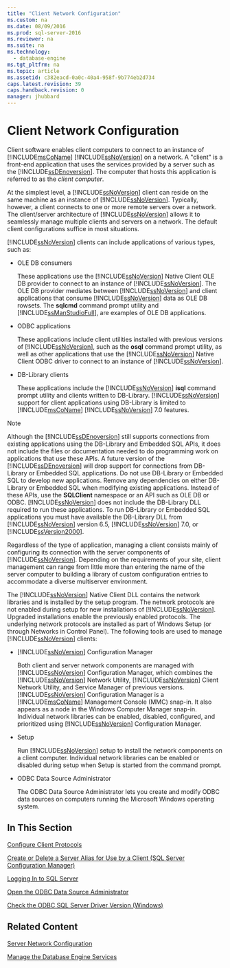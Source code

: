 ```yaml
---
title: "Client Network Configuration"
ms.custom: na
ms.date: 08/09/2016
ms.prod: sql-server-2016
ms.reviewer: na
ms.suite: na
ms.technology: 
  - database-engine
ms.tgt_pltfrm: na
ms.topic: article
ms.assetid: c382eacd-0a0c-40a4-958f-9b774eb2d734
caps.latest.revision: 39
caps.handback.revision: 0
manager: jhubbard
---
```

# Client Network Configuration
Client software enables client computers to connect to an instance of [!INCLUDE[msCoName](../../Topics/TopicNameContainA/tokens/msCoName_md.md)] [!INCLUDE[ssNoVersion](../../Topics/TopicNameContainA/tokens/ssNoVersion_md.md)] on a network. A "client" is a front-end application that uses the services provided by a server such as the [!INCLUDE[ssDEnoversion](../../Topics/TopicNameContainA/tokens/ssDEnoversion_md.md)]. The computer that hosts this application is referred to as the *client computer*.  
  
 At the simplest level, a [!INCLUDE[ssNoVersion](../../Topics/TopicNameContainA/tokens/ssNoVersion_md.md)] client can reside on the same machine as an instance of [!INCLUDE[ssNoVersion](../../Topics/TopicNameContainA/tokens/ssNoVersion_md.md)]. Typically, however, a client connects to one or more remote servers over a network. The client/server architecture of [!INCLUDE[ssNoVersion](../../Topics/TopicNameContainA/tokens/ssNoVersion_md.md)] allows it to seamlessly manage multiple clients and servers on a network. The default client configurations suffice in most situations.  
  
 [!INCLUDE[ssNoVersion](../../Topics/TopicNameContainA/tokens/ssNoVersion_md.md)] clients can include applications of various types, such as:  
  
-   OLE DB consumers  
  
     These applications use the [!INCLUDE[ssNoVersion](../../Topics/TopicNameContainA/tokens/ssNoVersion_md.md)] Native Client OLE DB provider to connect to an instance of [!INCLUDE[ssNoVersion](../../Topics/TopicNameContainA/tokens/ssNoVersion_md.md)]. The OLE DB provider mediates between [!INCLUDE[ssNoVersion](../../Topics/TopicNameContainA/tokens/ssNoVersion_md.md)] and client applications that consume [!INCLUDE[ssNoVersion](../../Topics/TopicNameContainA/tokens/ssNoVersion_md.md)] data as OLE DB rowsets. The **sqlcmd** command prompt utility and [!INCLUDE[ssManStudioFull](../../Topics/TopicNameContainA/tokens/ssManStudioFull_md.md)], are examples of OLE DB applications.  
  
-   ODBC applications  
  
     These applications include client utilities installed with previous versions of [!INCLUDE[ssNoVersion](../../Topics/TopicNameContainA/tokens/ssNoVersion_md.md)], such as the **osql** command prompt utility, as well as other applications that use the [!INCLUDE[ssNoVersion](../../Topics/TopicNameContainA/tokens/ssNoVersion_md.md)] Native Client ODBC driver to connect to an instance of [!INCLUDE[ssNoVersion](../../Topics/TopicNameContainA/tokens/ssNoVersion_md.md)].  
  
-   DB-Library clients  
  
     These applications include the [!INCLUDE[ssNoVersion](../../Topics/TopicNameContainA/tokens/ssNoVersion_md.md)] **isql** command prompt utility and clients written to DB-Library. [!INCLUDE[ssNoVersion](../../Topics/TopicNameContainA/tokens/ssNoVersion_md.md)] support for client applications using DB-Library is limited to [!INCLUDE[msCoName](../../Topics/TopicNameContainA/tokens/msCoName_md.md)] [!INCLUDE[ssNoVersion](../../Topics/TopicNameContainA/tokens/ssNoVersion_md.md)] 7.0 features.  
  
> [!NOTE]  
>  Although the [!INCLUDE[ssDEnoversion](../../Topics/TopicNameContainA/tokens/ssDEnoversion_md.md)] still supports connections from existing applications using the DB-Library and Embedded SQL APIs, it does not include the files or documentation needed to do programming work on applications that use these APIs. A future version of the [!INCLUDE[ssDEnoversion](../../Topics/TopicNameContainA/tokens/ssDEnoversion_md.md)] will drop support for connections from DB-Library or Embedded SQL applications. Do not use DB-Library or Embedded SQL to develop new applications. Remove any dependencies on either DB-Library or Embedded SQL when modifying existing applications. Instead of these APIs, use the **SQLClient** namespace or an API such as OLE DB or ODBC. [!INCLUDE[ssNoVersion](../../Topics/TopicNameContainA/tokens/ssNoVersion_md.md)] does not include the DB-Library DLL required to run these applications. To run DB-Library or Embedded SQL applications you must have available the DB-Library DLL from [!INCLUDE[ssNoVersion](../../Topics/TopicNameContainA/tokens/ssNoVersion_md.md)] version 6.5, [!INCLUDE[ssNoVersion](../../Topics/TopicNameContainA/tokens/ssNoVersion_md.md)] 7.0, or [!INCLUDE[ssVersion2000](../../Topics/TopicNameContainA/tokens/ssVersion2000_md.md)].  
  
 Regardless of the type of application, managing a client consists mainly of configuring its connection with the server components of [!INCLUDE[ssNoVersion](../../Topics/TopicNameContainA/tokens/ssNoVersion_md.md)]. Depending on the requirements of your site, client management can range from little more than entering the name of the server computer to building a library of custom configuration entries to accommodate a diverse multiserver environment.  
  
 The [!INCLUDE[ssNoVersion](../../Topics/TopicNameContainA/tokens/ssNoVersion_md.md)] Native Client DLL contains the network libraries and is installed by the setup program. The network protocols are not enabled during setup for new installations of [!INCLUDE[ssNoVersion](../../Topics/TopicNameContainA/tokens/ssNoVersion_md.md)]. Upgraded installations enable the previously enabled protocols. The underlying network protocols are installed as part of Windows Setup (or through Networks in Control Panel). The following tools are used to manage [!INCLUDE[ssNoVersion](../../Topics/TopicNameContainA/tokens/ssNoVersion_md.md)] clients:  
  
-   [!INCLUDE[ssNoVersion](../../Topics/TopicNameContainA/tokens/ssNoVersion_md.md)] Configuration Manager  
  
     Both client and server network components are managed with [!INCLUDE[ssNoVersion](../../Topics/TopicNameContainA/tokens/ssNoVersion_md.md)] Configuration Manager, which combines the [!INCLUDE[ssNoVersion](../../Topics/TopicNameContainA/tokens/ssNoVersion_md.md)] Network Utility, [!INCLUDE[ssNoVersion](../../Topics/TopicNameContainA/tokens/ssNoVersion_md.md)] Client Network Utility, and Service Manager of previous versions. [!INCLUDE[ssNoVersion](../../Topics/TopicNameContainA/tokens/ssNoVersion_md.md)] Configuration Manager is a [!INCLUDE[msCoName](../../Topics/TopicNameContainA/tokens/msCoName_md.md)] Management Console (MMC) snap-in. It also appears as a node in the Windows Computer Manager snap-in. Individual network libraries can be enabled, disabled, configured, and prioritized using [!INCLUDE[ssNoVersion](../../Topics/TopicNameContainA/tokens/ssNoVersion_md.md)] Configuration Manager.  
  
-   Setup  
  
     Run [!INCLUDE[ssNoVersion](../../Topics/TopicNameContainA/tokens/ssNoVersion_md.md)] setup to install the network components on a client computer. Individual network libraries can be enabled or disabled during setup when Setup is started from the command prompt.  
  
-   ODBC Data Source Administrator  
  
     The ODBC Data Source Administrator lets you create and modify ODBC data sources on computers running the Microsoft Windows operating system.  
  
## In This Section  
 [Configure Client Protocols](../../Topics/TopicNameNotContainA/Configure-Client-Protocols.md)  
  
 [Create or Delete a Server Alias for Use by a Client (SQL Server Configuration Manager)](../../Topics/TopicNameContainA/Create-or-Delete-a-Server-Alias-for-Use-by-a-Client--SQL-Server-Configuration-Manager-.md)  
  
 [Logging In to SQL Server](../../Topics/TopicNameNotContainA/Logging-In-to-SQL-Server.md)  
  
 [Open the ODBC Data Source Administrator](../../Topics/TopicNameNotContainA/Open-the-ODBC-Data-Source-Administrator.md)  
  
 [Check the ODBC SQL Server Driver Version (Windows)](../../Topics/TopicNameNotContainA/Check-the-ODBC-SQL-Server-Driver-Version--Windows-.md)  
  
## Related Content  
 [Server Network Configuration](../../Topics/TopicNameNotContainA/Server-Network-Configuration.md)  
  
 [Manage the Database Engine Services](../../Topics/TopicNameNotContainA/Manage-the-Database-Engine-Services.md)